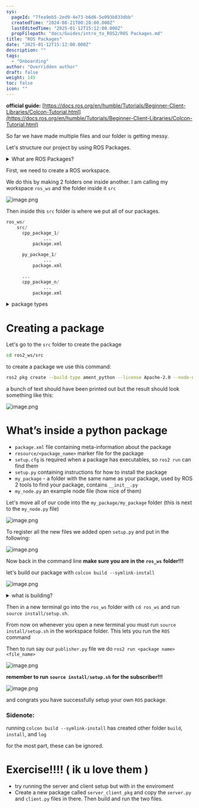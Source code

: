 ```yaml
---
sys:
  pageId: "7fea9eb5-2ed9-4e73-b6d6-5e093b833dbb"
  createdTime: "2024-08-21T00:28:00.000Z"
  lastEditedTime: "2025-01-12T15:12:00.000Z"
  propFilepath: "docs/Guides/intro_to_ROS2/ROS Packages.md"
title: "ROS Packages"
date: "2025-01-12T15:12:00.000Z"
description: ""
tags:
  - "Onboarding"
author: "Overridden author"
draft: false
weight: 145
toc: false
icon: ""
---
```


**official guide:** [https://docs.ros.org/en/humble/Tutorials/Beginner-Client-Libraries/Colcon-Tutorial.html](https://docs.ros.org/en/humble/Tutorials/Beginner-Client-Libraries/Colcon-Tutorial.html)

So far we have made multiple files and our folder is getting messy.

Let's structure our project by using ROS Packages.

<details>

<summary>What are ROS Packages?</summary>

ROS Packages are, as the name implies, packages of code that are highly sharable between ROS developers.

They consist of a folder, `package.xml` file, and source code

```python
      cpp_package_1/
		      ... imagine much code files here ..
          package.xml
```

</details>

First, we need to create a ROS workspace.

We do this by making 2 folders one inside another. I am calling my workspace `ros_ws` and the folder inside it `src`

![image.png](https://prod-files-secure.s3.us-west-2.amazonaws.com/d518164a-d88e-44d1-a4ee-3adb3bd8bce0/70706947-fd18-4537-a67b-e12946812d31/image.png?X-Amz-Algorithm=AWS4-HMAC-SHA256&X-Amz-Content-Sha256=UNSIGNED-PAYLOAD&X-Amz-Credential=ASIAZI2LB4663SQWSMNG%2F20250518%2Fus-west-2%2Fs3%2Faws4_request&X-Amz-Date=20250518T100820Z&X-Amz-Expires=3600&X-Amz-Security-Token=IQoJb3JpZ2luX2VjELf%2F%2F%2F%2F%2F%2F%2F%2F%2F%2FwEaCXVzLXdlc3QtMiJIMEYCIQCzFbhUqJKnWGwem1ex3fGoWRkvVKFkcis7fo5z%2B5BXOgIhAKiCsALYUNRg0X0jltN4SrSF7P6BP%2FFehdECyAZJSA0nKv8DCHAQABoMNjM3NDIzMTgzODA1IgyH2KfWyMJReQhWXucq3AOXAsbCa1nws0YKBYIrHJNKEQU3yWps4HP1CkbvvFLhFXh4UAc3PeDQi2zQ5eNBp4d8l8LFKrLJ%2BewOxxfYWjrqYnNLmgBPCCl9RXYkVgDY7UqFTOOd2d6ZFD65o0POS5ClLNtGSVWKHncASza2193BAt%2BPA4ZeHF%2FIKmtZWOCKhoS8nFI4oOR%2FPagUnJFB7wep%2BRwPIcW%2Bl%2FO4RN9%2FXj3RiovJKj9d1fceokqDo%2BqLZtLn67E3s0FVB%2B6clUVsKFAVjXV%2F%2B3HUtk9CZUSaMxScV3cRCbOp7o1VYkxwTM%2B4yJ9BF1vWkCjiCBDKUmdQM4UTVoP5W5t1RrSOtw4LQY5UnQ5m90msOppp4bgvGXJrTrjNAJP8TbLJq%2FXeKwPVhu%2BZCi0L5bdLLF%2BeNqwGQHqsOzcklUiNdAHP2NMW%2BefVrvioTjlaMbBJWAi6YwS6y0%2B4SUPQwdk8RLos3lr7GUrEly8Lvvy%2BndnwDS8bLAQfmNIXIZihOuNGshHL5GTacwh%2FDvE2cKa4NtWpCUDYFrHsGiEBpS6PPK37XQRA%2Fjyu%2FChoXjGhNBPnwdw%2Bl7SiGRdJOTYIRpPmRUIODJY3163Q42bz0hLTmQbe17Q4fQbfB5yVBRTmbEqv4Jmp7zCK%2B6XBBjqkAU9%2F9vmRzYG%2BOH1njC4QoiQB7Dam7Gn0NRfSAYvzmGcyd7XUjGIFyYUee02SK%2B%2ByEfp%2BsoWQ2NLPdySTPdhdh74UyiggtpCL40hQ7VxfbeO0FZWFGqnlYkU3PMEEw%2Bbj5rsZ5D2buPk7dodlAwsoKeez2ni2MRx9k%2F3MiM8W02nFUbI1R8Wa6Ln5ZGNdaQojMsKSUhkSZMZP0t30NYb8NvNPtBZa&X-Amz-Signature=a9a07786e0d28a5556ed37e56a1de274689db5e5aea04afbebb850c87d05b933&X-Amz-SignedHeaders=host&x-id=GetObject)

Then inside this `src` folder is where we put all of our packages.

```python
ros_ws/
    src/
      cpp_package_1/
		      ...
          package.xml

      py_package_1/
		      ...
          package.xml

      ...
      cpp_package_n/
		      ...
          package.xml

```

<details>

<summary>package types</summary>

packages can be either `C++` or python.

the intern file structure is different for each but for this guide we will stick to creating python packages

</details>

# Creating a package

Let's go to the `src` folder to create the package

```bash
cd ros2_ws/src
```

to create a package we use this command:

```bash
ros2 pkg create --build-type ament_python --license Apache-2.0 --node-name my_node my_package
```

a bunch of text should have been printed out but the result should look something like this:

![image.png](https://prod-files-secure.s3.us-west-2.amazonaws.com/d518164a-d88e-44d1-a4ee-3adb3bd8bce0/e6cf1e3f-8512-4a3e-b131-079f800bf3e8/image.png?X-Amz-Algorithm=AWS4-HMAC-SHA256&X-Amz-Content-Sha256=UNSIGNED-PAYLOAD&X-Amz-Credential=ASIAZI2LB4663SQWSMNG%2F20250518%2Fus-west-2%2Fs3%2Faws4_request&X-Amz-Date=20250518T100820Z&X-Amz-Expires=3600&X-Amz-Security-Token=IQoJb3JpZ2luX2VjELf%2F%2F%2F%2F%2F%2F%2F%2F%2F%2FwEaCXVzLXdlc3QtMiJIMEYCIQCzFbhUqJKnWGwem1ex3fGoWRkvVKFkcis7fo5z%2B5BXOgIhAKiCsALYUNRg0X0jltN4SrSF7P6BP%2FFehdECyAZJSA0nKv8DCHAQABoMNjM3NDIzMTgzODA1IgyH2KfWyMJReQhWXucq3AOXAsbCa1nws0YKBYIrHJNKEQU3yWps4HP1CkbvvFLhFXh4UAc3PeDQi2zQ5eNBp4d8l8LFKrLJ%2BewOxxfYWjrqYnNLmgBPCCl9RXYkVgDY7UqFTOOd2d6ZFD65o0POS5ClLNtGSVWKHncASza2193BAt%2BPA4ZeHF%2FIKmtZWOCKhoS8nFI4oOR%2FPagUnJFB7wep%2BRwPIcW%2Bl%2FO4RN9%2FXj3RiovJKj9d1fceokqDo%2BqLZtLn67E3s0FVB%2B6clUVsKFAVjXV%2F%2B3HUtk9CZUSaMxScV3cRCbOp7o1VYkxwTM%2B4yJ9BF1vWkCjiCBDKUmdQM4UTVoP5W5t1RrSOtw4LQY5UnQ5m90msOppp4bgvGXJrTrjNAJP8TbLJq%2FXeKwPVhu%2BZCi0L5bdLLF%2BeNqwGQHqsOzcklUiNdAHP2NMW%2BefVrvioTjlaMbBJWAi6YwS6y0%2B4SUPQwdk8RLos3lr7GUrEly8Lvvy%2BndnwDS8bLAQfmNIXIZihOuNGshHL5GTacwh%2FDvE2cKa4NtWpCUDYFrHsGiEBpS6PPK37XQRA%2Fjyu%2FChoXjGhNBPnwdw%2Bl7SiGRdJOTYIRpPmRUIODJY3163Q42bz0hLTmQbe17Q4fQbfB5yVBRTmbEqv4Jmp7zCK%2B6XBBjqkAU9%2F9vmRzYG%2BOH1njC4QoiQB7Dam7Gn0NRfSAYvzmGcyd7XUjGIFyYUee02SK%2B%2ByEfp%2BsoWQ2NLPdySTPdhdh74UyiggtpCL40hQ7VxfbeO0FZWFGqnlYkU3PMEEw%2Bbj5rsZ5D2buPk7dodlAwsoKeez2ni2MRx9k%2F3MiM8W02nFUbI1R8Wa6Ln5ZGNdaQojMsKSUhkSZMZP0t30NYb8NvNPtBZa&X-Amz-Signature=7143c1cf068d30a6135a788674e20561026993b177b7ced7f0d090725c5e969f&X-Amz-SignedHeaders=host&x-id=GetObject)

# What’s inside a python package

- `package.xml` file containing meta-information about the package
- `resource/<package_name>` marker file for the package
- `setup.cfg` is required when a package has executables, so `ros2 run` can find them
- `setup.py` containing instructions for how to install the package
- `my_package` - a folder with the same name as your package, used by ROS 2 tools to find your package, contains `__init__.py`
- `my_node.py` an example node file (how nice of them)

Let's move all of our code into the `my_package/my_package` folder (this is next to the `my_node.py` file)

![image.png](https://prod-files-secure.s3.us-west-2.amazonaws.com/d518164a-d88e-44d1-a4ee-3adb3bd8bce0/9ce58f11-0da9-4d3e-b86d-506a9685d378/image.png?X-Amz-Algorithm=AWS4-HMAC-SHA256&X-Amz-Content-Sha256=UNSIGNED-PAYLOAD&X-Amz-Credential=ASIAZI2LB4663SQWSMNG%2F20250518%2Fus-west-2%2Fs3%2Faws4_request&X-Amz-Date=20250518T100820Z&X-Amz-Expires=3600&X-Amz-Security-Token=IQoJb3JpZ2luX2VjELf%2F%2F%2F%2F%2F%2F%2F%2F%2F%2FwEaCXVzLXdlc3QtMiJIMEYCIQCzFbhUqJKnWGwem1ex3fGoWRkvVKFkcis7fo5z%2B5BXOgIhAKiCsALYUNRg0X0jltN4SrSF7P6BP%2FFehdECyAZJSA0nKv8DCHAQABoMNjM3NDIzMTgzODA1IgyH2KfWyMJReQhWXucq3AOXAsbCa1nws0YKBYIrHJNKEQU3yWps4HP1CkbvvFLhFXh4UAc3PeDQi2zQ5eNBp4d8l8LFKrLJ%2BewOxxfYWjrqYnNLmgBPCCl9RXYkVgDY7UqFTOOd2d6ZFD65o0POS5ClLNtGSVWKHncASza2193BAt%2BPA4ZeHF%2FIKmtZWOCKhoS8nFI4oOR%2FPagUnJFB7wep%2BRwPIcW%2Bl%2FO4RN9%2FXj3RiovJKj9d1fceokqDo%2BqLZtLn67E3s0FVB%2B6clUVsKFAVjXV%2F%2B3HUtk9CZUSaMxScV3cRCbOp7o1VYkxwTM%2B4yJ9BF1vWkCjiCBDKUmdQM4UTVoP5W5t1RrSOtw4LQY5UnQ5m90msOppp4bgvGXJrTrjNAJP8TbLJq%2FXeKwPVhu%2BZCi0L5bdLLF%2BeNqwGQHqsOzcklUiNdAHP2NMW%2BefVrvioTjlaMbBJWAi6YwS6y0%2B4SUPQwdk8RLos3lr7GUrEly8Lvvy%2BndnwDS8bLAQfmNIXIZihOuNGshHL5GTacwh%2FDvE2cKa4NtWpCUDYFrHsGiEBpS6PPK37XQRA%2Fjyu%2FChoXjGhNBPnwdw%2Bl7SiGRdJOTYIRpPmRUIODJY3163Q42bz0hLTmQbe17Q4fQbfB5yVBRTmbEqv4Jmp7zCK%2B6XBBjqkAU9%2F9vmRzYG%2BOH1njC4QoiQB7Dam7Gn0NRfSAYvzmGcyd7XUjGIFyYUee02SK%2B%2ByEfp%2BsoWQ2NLPdySTPdhdh74UyiggtpCL40hQ7VxfbeO0FZWFGqnlYkU3PMEEw%2Bbj5rsZ5D2buPk7dodlAwsoKeez2ni2MRx9k%2F3MiM8W02nFUbI1R8Wa6Ln5ZGNdaQojMsKSUhkSZMZP0t30NYb8NvNPtBZa&X-Amz-Signature=abf1f06de2502b8d90981865555b9247c4441277072f18bc6c0777ea0140282c&X-Amz-SignedHeaders=host&x-id=GetObject)

To register all the new files we added open `setup.py` and put in the following:

![image.png](https://prod-files-secure.s3.us-west-2.amazonaws.com/d518164a-d88e-44d1-a4ee-3adb3bd8bce0/1cd7c262-4cae-4496-9d75-c178537d24a2/image.png?X-Amz-Algorithm=AWS4-HMAC-SHA256&X-Amz-Content-Sha256=UNSIGNED-PAYLOAD&X-Amz-Credential=ASIAZI2LB4663SQWSMNG%2F20250518%2Fus-west-2%2Fs3%2Faws4_request&X-Amz-Date=20250518T100820Z&X-Amz-Expires=3600&X-Amz-Security-Token=IQoJb3JpZ2luX2VjELf%2F%2F%2F%2F%2F%2F%2F%2F%2F%2FwEaCXVzLXdlc3QtMiJIMEYCIQCzFbhUqJKnWGwem1ex3fGoWRkvVKFkcis7fo5z%2B5BXOgIhAKiCsALYUNRg0X0jltN4SrSF7P6BP%2FFehdECyAZJSA0nKv8DCHAQABoMNjM3NDIzMTgzODA1IgyH2KfWyMJReQhWXucq3AOXAsbCa1nws0YKBYIrHJNKEQU3yWps4HP1CkbvvFLhFXh4UAc3PeDQi2zQ5eNBp4d8l8LFKrLJ%2BewOxxfYWjrqYnNLmgBPCCl9RXYkVgDY7UqFTOOd2d6ZFD65o0POS5ClLNtGSVWKHncASza2193BAt%2BPA4ZeHF%2FIKmtZWOCKhoS8nFI4oOR%2FPagUnJFB7wep%2BRwPIcW%2Bl%2FO4RN9%2FXj3RiovJKj9d1fceokqDo%2BqLZtLn67E3s0FVB%2B6clUVsKFAVjXV%2F%2B3HUtk9CZUSaMxScV3cRCbOp7o1VYkxwTM%2B4yJ9BF1vWkCjiCBDKUmdQM4UTVoP5W5t1RrSOtw4LQY5UnQ5m90msOppp4bgvGXJrTrjNAJP8TbLJq%2FXeKwPVhu%2BZCi0L5bdLLF%2BeNqwGQHqsOzcklUiNdAHP2NMW%2BefVrvioTjlaMbBJWAi6YwS6y0%2B4SUPQwdk8RLos3lr7GUrEly8Lvvy%2BndnwDS8bLAQfmNIXIZihOuNGshHL5GTacwh%2FDvE2cKa4NtWpCUDYFrHsGiEBpS6PPK37XQRA%2Fjyu%2FChoXjGhNBPnwdw%2Bl7SiGRdJOTYIRpPmRUIODJY3163Q42bz0hLTmQbe17Q4fQbfB5yVBRTmbEqv4Jmp7zCK%2B6XBBjqkAU9%2F9vmRzYG%2BOH1njC4QoiQB7Dam7Gn0NRfSAYvzmGcyd7XUjGIFyYUee02SK%2B%2ByEfp%2BsoWQ2NLPdySTPdhdh74UyiggtpCL40hQ7VxfbeO0FZWFGqnlYkU3PMEEw%2Bbj5rsZ5D2buPk7dodlAwsoKeez2ni2MRx9k%2F3MiM8W02nFUbI1R8Wa6Ln5ZGNdaQojMsKSUhkSZMZP0t30NYb8NvNPtBZa&X-Amz-Signature=b17679436912d9be7fa5899c0a4bb92a7df3f947a60560f514470cd2b421b0b8&X-Amz-SignedHeaders=host&x-id=GetObject)

Now back in the command line **make sure you are in the** **`ros_ws`** **folder!!!**

let's build our package with `colcon build --symlink-install`

![image.png](https://prod-files-secure.s3.us-west-2.amazonaws.com/d518164a-d88e-44d1-a4ee-3adb3bd8bce0/2f2a0d27-b173-48fd-b189-5f5c0ce65619/image.png?X-Amz-Algorithm=AWS4-HMAC-SHA256&X-Amz-Content-Sha256=UNSIGNED-PAYLOAD&X-Amz-Credential=ASIAZI2LB4663SQWSMNG%2F20250518%2Fus-west-2%2Fs3%2Faws4_request&X-Amz-Date=20250518T100820Z&X-Amz-Expires=3600&X-Amz-Security-Token=IQoJb3JpZ2luX2VjELf%2F%2F%2F%2F%2F%2F%2F%2F%2F%2FwEaCXVzLXdlc3QtMiJIMEYCIQCzFbhUqJKnWGwem1ex3fGoWRkvVKFkcis7fo5z%2B5BXOgIhAKiCsALYUNRg0X0jltN4SrSF7P6BP%2FFehdECyAZJSA0nKv8DCHAQABoMNjM3NDIzMTgzODA1IgyH2KfWyMJReQhWXucq3AOXAsbCa1nws0YKBYIrHJNKEQU3yWps4HP1CkbvvFLhFXh4UAc3PeDQi2zQ5eNBp4d8l8LFKrLJ%2BewOxxfYWjrqYnNLmgBPCCl9RXYkVgDY7UqFTOOd2d6ZFD65o0POS5ClLNtGSVWKHncASza2193BAt%2BPA4ZeHF%2FIKmtZWOCKhoS8nFI4oOR%2FPagUnJFB7wep%2BRwPIcW%2Bl%2FO4RN9%2FXj3RiovJKj9d1fceokqDo%2BqLZtLn67E3s0FVB%2B6clUVsKFAVjXV%2F%2B3HUtk9CZUSaMxScV3cRCbOp7o1VYkxwTM%2B4yJ9BF1vWkCjiCBDKUmdQM4UTVoP5W5t1RrSOtw4LQY5UnQ5m90msOppp4bgvGXJrTrjNAJP8TbLJq%2FXeKwPVhu%2BZCi0L5bdLLF%2BeNqwGQHqsOzcklUiNdAHP2NMW%2BefVrvioTjlaMbBJWAi6YwS6y0%2B4SUPQwdk8RLos3lr7GUrEly8Lvvy%2BndnwDS8bLAQfmNIXIZihOuNGshHL5GTacwh%2FDvE2cKa4NtWpCUDYFrHsGiEBpS6PPK37XQRA%2Fjyu%2FChoXjGhNBPnwdw%2Bl7SiGRdJOTYIRpPmRUIODJY3163Q42bz0hLTmQbe17Q4fQbfB5yVBRTmbEqv4Jmp7zCK%2B6XBBjqkAU9%2F9vmRzYG%2BOH1njC4QoiQB7Dam7Gn0NRfSAYvzmGcyd7XUjGIFyYUee02SK%2B%2ByEfp%2BsoWQ2NLPdySTPdhdh74UyiggtpCL40hQ7VxfbeO0FZWFGqnlYkU3PMEEw%2Bbj5rsZ5D2buPk7dodlAwsoKeez2ni2MRx9k%2F3MiM8W02nFUbI1R8Wa6Ln5ZGNdaQojMsKSUhkSZMZP0t30NYb8NvNPtBZa&X-Amz-Signature=fbe7c705c95a483794f3a2e5bb72deffb7b53b28ac87595258e051776b6c56ee&X-Amz-SignedHeaders=host&x-id=GetObject)

<details>

<summary>what is building?</summary>

if you are a CS major at Rose-Hulman you will learn the answer to this in CSSE132

but TLDR; is it combines all the code files into one program that can be run easily 

</details>

Then in a new terminal go into the `ros_ws` folder with `cd ros_ws` and run `source install/setup.sh`. 

From now on whenever you open a new terminal you must run `source install/setup.sh` in the workspace folder. This lets you run the `ROS` command

Then to run say our `publisher.py` file we do `ros2 run <package name> <file_name>`

![image.png](https://prod-files-secure.s3.us-west-2.amazonaws.com/d518164a-d88e-44d1-a4ee-3adb3bd8bce0/4f4b1219-3a44-4632-aa0a-ce3471699f59/image.png?X-Amz-Algorithm=AWS4-HMAC-SHA256&X-Amz-Content-Sha256=UNSIGNED-PAYLOAD&X-Amz-Credential=ASIAZI2LB4663SQWSMNG%2F20250518%2Fus-west-2%2Fs3%2Faws4_request&X-Amz-Date=20250518T100820Z&X-Amz-Expires=3600&X-Amz-Security-Token=IQoJb3JpZ2luX2VjELf%2F%2F%2F%2F%2F%2F%2F%2F%2F%2FwEaCXVzLXdlc3QtMiJIMEYCIQCzFbhUqJKnWGwem1ex3fGoWRkvVKFkcis7fo5z%2B5BXOgIhAKiCsALYUNRg0X0jltN4SrSF7P6BP%2FFehdECyAZJSA0nKv8DCHAQABoMNjM3NDIzMTgzODA1IgyH2KfWyMJReQhWXucq3AOXAsbCa1nws0YKBYIrHJNKEQU3yWps4HP1CkbvvFLhFXh4UAc3PeDQi2zQ5eNBp4d8l8LFKrLJ%2BewOxxfYWjrqYnNLmgBPCCl9RXYkVgDY7UqFTOOd2d6ZFD65o0POS5ClLNtGSVWKHncASza2193BAt%2BPA4ZeHF%2FIKmtZWOCKhoS8nFI4oOR%2FPagUnJFB7wep%2BRwPIcW%2Bl%2FO4RN9%2FXj3RiovJKj9d1fceokqDo%2BqLZtLn67E3s0FVB%2B6clUVsKFAVjXV%2F%2B3HUtk9CZUSaMxScV3cRCbOp7o1VYkxwTM%2B4yJ9BF1vWkCjiCBDKUmdQM4UTVoP5W5t1RrSOtw4LQY5UnQ5m90msOppp4bgvGXJrTrjNAJP8TbLJq%2FXeKwPVhu%2BZCi0L5bdLLF%2BeNqwGQHqsOzcklUiNdAHP2NMW%2BefVrvioTjlaMbBJWAi6YwS6y0%2B4SUPQwdk8RLos3lr7GUrEly8Lvvy%2BndnwDS8bLAQfmNIXIZihOuNGshHL5GTacwh%2FDvE2cKa4NtWpCUDYFrHsGiEBpS6PPK37XQRA%2Fjyu%2FChoXjGhNBPnwdw%2Bl7SiGRdJOTYIRpPmRUIODJY3163Q42bz0hLTmQbe17Q4fQbfB5yVBRTmbEqv4Jmp7zCK%2B6XBBjqkAU9%2F9vmRzYG%2BOH1njC4QoiQB7Dam7Gn0NRfSAYvzmGcyd7XUjGIFyYUee02SK%2B%2ByEfp%2BsoWQ2NLPdySTPdhdh74UyiggtpCL40hQ7VxfbeO0FZWFGqnlYkU3PMEEw%2Bbj5rsZ5D2buPk7dodlAwsoKeez2ni2MRx9k%2F3MiM8W02nFUbI1R8Wa6Ln5ZGNdaQojMsKSUhkSZMZP0t30NYb8NvNPtBZa&X-Amz-Signature=befb70771c62578e340277793168b77066e93d6f6b86bc53e30a9310d0971932&X-Amz-SignedHeaders=host&x-id=GetObject)

**remember to run** **`source install/setup.sh`** **for the subscriber!!!**

![image.png](https://prod-files-secure.s3.us-west-2.amazonaws.com/d518164a-d88e-44d1-a4ee-3adb3bd8bce0/02121119-dad4-49ec-8356-c956108b4243/image.png?X-Amz-Algorithm=AWS4-HMAC-SHA256&X-Amz-Content-Sha256=UNSIGNED-PAYLOAD&X-Amz-Credential=ASIAZI2LB4663SQWSMNG%2F20250518%2Fus-west-2%2Fs3%2Faws4_request&X-Amz-Date=20250518T100820Z&X-Amz-Expires=3600&X-Amz-Security-Token=IQoJb3JpZ2luX2VjELf%2F%2F%2F%2F%2F%2F%2F%2F%2F%2FwEaCXVzLXdlc3QtMiJIMEYCIQCzFbhUqJKnWGwem1ex3fGoWRkvVKFkcis7fo5z%2B5BXOgIhAKiCsALYUNRg0X0jltN4SrSF7P6BP%2FFehdECyAZJSA0nKv8DCHAQABoMNjM3NDIzMTgzODA1IgyH2KfWyMJReQhWXucq3AOXAsbCa1nws0YKBYIrHJNKEQU3yWps4HP1CkbvvFLhFXh4UAc3PeDQi2zQ5eNBp4d8l8LFKrLJ%2BewOxxfYWjrqYnNLmgBPCCl9RXYkVgDY7UqFTOOd2d6ZFD65o0POS5ClLNtGSVWKHncASza2193BAt%2BPA4ZeHF%2FIKmtZWOCKhoS8nFI4oOR%2FPagUnJFB7wep%2BRwPIcW%2Bl%2FO4RN9%2FXj3RiovJKj9d1fceokqDo%2BqLZtLn67E3s0FVB%2B6clUVsKFAVjXV%2F%2B3HUtk9CZUSaMxScV3cRCbOp7o1VYkxwTM%2B4yJ9BF1vWkCjiCBDKUmdQM4UTVoP5W5t1RrSOtw4LQY5UnQ5m90msOppp4bgvGXJrTrjNAJP8TbLJq%2FXeKwPVhu%2BZCi0L5bdLLF%2BeNqwGQHqsOzcklUiNdAHP2NMW%2BefVrvioTjlaMbBJWAi6YwS6y0%2B4SUPQwdk8RLos3lr7GUrEly8Lvvy%2BndnwDS8bLAQfmNIXIZihOuNGshHL5GTacwh%2FDvE2cKa4NtWpCUDYFrHsGiEBpS6PPK37XQRA%2Fjyu%2FChoXjGhNBPnwdw%2Bl7SiGRdJOTYIRpPmRUIODJY3163Q42bz0hLTmQbe17Q4fQbfB5yVBRTmbEqv4Jmp7zCK%2B6XBBjqkAU9%2F9vmRzYG%2BOH1njC4QoiQB7Dam7Gn0NRfSAYvzmGcyd7XUjGIFyYUee02SK%2B%2ByEfp%2BsoWQ2NLPdySTPdhdh74UyiggtpCL40hQ7VxfbeO0FZWFGqnlYkU3PMEEw%2Bbj5rsZ5D2buPk7dodlAwsoKeez2ni2MRx9k%2F3MiM8W02nFUbI1R8Wa6Ln5ZGNdaQojMsKSUhkSZMZP0t30NYb8NvNPtBZa&X-Amz-Signature=3bc8f43a1df63952b2b88d9699be847c4b5c02dfed6a8b536fdba6bc0ef897ee&X-Amz-SignedHeaders=host&x-id=GetObject)

and congrats you have successfully setup your own `ROS` package.

### Sidenote:

running `colcon build --symlink-install` has created other folder `build`, `install`, and `log`

for the most part, these can be ignored.

# Exercise!!!! ( ik u love them )

- try running the server and client setup but with in the enviroment
- Create a new package called `server_client_pkg` and copy the `server.py` and `client.py` files in there. Then build and run the two files.
